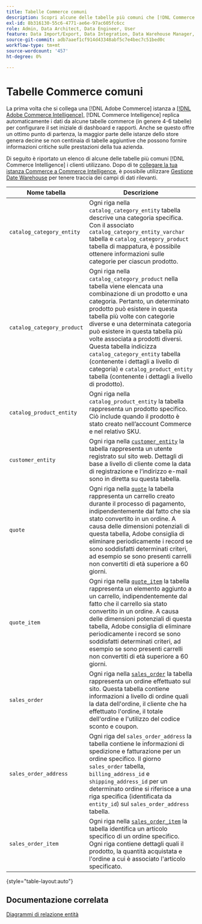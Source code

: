 ```yaml
---
title: Tabelle Commerce comuni
description: Scopri alcune delle tabelle più comuni che [!DNL Commerce Intelligence] i clienti utilizzano.
exl-id: 8b316130-55c6-4771-ae6e-97ac605fc6cc
role: Admin, Data Architect, Data Engineer, User
feature: Data Import/Export, Data Integration, Data Warehouse Manager, Commerce Tables
source-git-commit: adb7aaef1cf914d43348abf5c7e4bec7c51bed0c
workflow-type: tm+mt
source-wordcount: '457'
ht-degree: 0%

---
```


# Tabelle Commerce comuni

La prima volta che si collega una [!DNL Adobe Commerce] istanza a [[!DNL Adobe Commerce Intelligence]](../importing-data/integrations/magento.md), [!DNL Commerce Intelligence] replica automaticamente i dati da alcune tabelle commerce (in genere 4-6 tabelle) per configurare il set iniziale di dashboard e rapporti. Anche se questo offre un ottimo punto di partenza, la maggior parte delle istanze dello store genera decine se non centinaia di tabelle aggiuntive che possono fornire informazioni critiche sulle prestazioni della tua azienda.

Di seguito è riportato un elenco di alcune delle tabelle più comuni [!DNL Commerce Intelligence] i clienti utilizzano. Dopo di te [collegare la tua istanza Commerce a Commerce Intelligence](../../data-analyst/importing-data/integrations/magento.md), è possibile utilizzare [Gestione Date Warehouse](../../data-analyst/data-warehouse-mgr/tour-dwm.md) per tenere traccia dei campi di dati rilevanti.

| Nome tabella | Descrizione |
|---|---|
| `catalog_category_entity` | Ogni riga nella `catalog_category_entity` tabella descrive una categoria specifica. Con il associato `catalog_category_entity_varchar` tabella e `catalog_category_product` tabella di mappatura, è possibile ottenere informazioni sulle categorie per ciascun prodotto. |
| `catalog_category_product` | Ogni riga nella `catalog_category_product` nella tabella viene elencata una combinazione di un prodotto e una categoria. Pertanto, un determinato prodotto può esistere in questa tabella più volte con categorie diverse e una determinata categoria può esistere in questa tabella più volte associata a prodotti diversi. Questa tabella indicizza `catalog_category_entity` tabella (contenente i dettagli a livello di categoria) e `catalog_product_entity` tabella (contenente i dettagli a livello di prodotto). |
| `catalog_product_entity` | Ogni riga nella `catalog_product_entity` la tabella rappresenta un prodotto specifico. Ciò include quando il prodotto è stato creato nell’account Commerce e nel relativo SKU. |
| `customer_entity` | Ogni riga nella [`customer_entity`](../data-warehouse-mgr/cust-ent-table.md) la tabella rappresenta un utente registrato sul sito web. Dettagli di base a livello di cliente come la data di registrazione e l’indirizzo e-mail sono in diretta su questa tabella. |
| `quote` | Ogni riga nella [`quote`](../data-warehouse-mgr/sales-flat-quote-table.md) la tabella rappresenta un carrello creato durante il processo di pagamento, indipendentemente dal fatto che sia stato convertito in un ordine. A causa delle dimensioni potenziali di questa tabella, Adobe consiglia di eliminare periodicamente i record se sono soddisfatti determinati criteri, ad esempio se sono presenti carrelli non convertiti di età superiore a 60 giorni. |
| `quote_item` | Ogni riga nella [`quote_item`](../data-warehouse-mgr/sales-flat-quote-item-table.md) la tabella rappresenta un elemento aggiunto a un carrello, indipendentemente dal fatto che il carrello sia stato convertito in un ordine. A causa delle dimensioni potenziali di questa tabella, Adobe consiglia di eliminare periodicamente i record se sono soddisfatti determinati criteri, ad esempio se sono presenti carrelli non convertiti di età superiore a 60 giorni. |
| `sales_order` | Ogni riga nella [`sales_order`](../data-warehouse-mgr/sales-flat-order-table.md) la tabella rappresenta un ordine effettuato sul sito. Questa tabella contiene informazioni a livello di ordine quali la data dell&#39;ordine, il cliente che ha effettuato l&#39;ordine, il totale dell&#39;ordine e l&#39;utilizzo del codice sconto e coupon. |
| `sales_order_address` | Ogni riga del `sales_order_address` la tabella contiene le informazioni di spedizione e fatturazione per un ordine specifico. Il giorno `sales_order` tabella, `billing_address_id` e `shipping_address_id` per un determinato ordine si riferisce a una riga specifica (identificata da `entity_id`) sul `sales_order_address` tabella. |
| `sales_order_item` | Ogni riga nella [`sales_order_item`](../data-warehouse-mgr/sales-flat-quote-item-table.md) la tabella identifica un articolo specifico di un ordine specifico. Ogni riga contiene dettagli quali il prodotto, la quantità acquistata e l&#39;ordine a cui è associato l&#39;articolo specificato. |

{style="table-layout:auto"}

## Documentazione correlata

[Diagrammi di relazione entità](../data-warehouse-mgr/entity-rel-diag.md)
